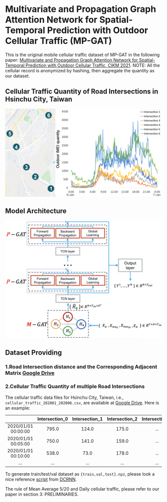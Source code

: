 # Multivariate and Propagation Graph Attention Network for Spatial-Temporal Prediction with Outdoor Cellular Traffic (MP-GAT)

This is the original mobile cellular traffic dataset of MP-GAT in the following paper: 
[Multivariate and Propagation Graph Attention Network for Spatial-Temporal Prediction with Outdoor Cellular Traffic, CIKM 2021](https://arxiv.org/.....).  NOTE: All the cellular record is anonymized by hashing, then aggregate the quantity as our dataset.

## Cellular Traffic Quantity of Road Intersections in Hsinchu City, Taiwan
![MP-GAT](./fig/Figure_1.png "Road Intersection")


## Model Architecture
![MP-GAT](./fig/Figure_2.png "Model Architecture")


## Dataset Providing

### 1.Road Intersection distance and the Corresponding Adjacent Matrix [Google Drive](https://drive.google.com/drive/folders/1Sa8BM-CDz903VmZUzJ0MqToCkMhQxGWO) 

### 2.Cellular Traffic Quantity of multiple Road Intersections 
The cellular traffic data files for Hsinchu City, Taiwan, i.e., `cellular_traffic_202001_202006.csv`, are available at [Google Drive](https://drive.google.com/drive/folders/1acsvaoTcU-znbqAsYUWCYK9hu6rLjghR).
Here is an example:

|                     | Intersection_0 | Intersection_1 | Intersection_2 | Intersection_n |
|:-------------------:|:--------------:|:--------------:|:--------------:|:--------------:|
| 2020/01/01 00:00:00 |   795.0        |   124.0        |   175.0        |    ...         |
| 2020/01/01 00:05:00 |   750.0        |   141.0        |   159.0        |    ...         |
| 2020/01/01 00:10:00 |   538.0        |   73.0         |   178.0        |    ...         |
|         ...         |    ...         |    ...         |    ...         |    ...         |

To generate train/test/val dataset as  `{train,val,test}.npz`, please look a nice reference [script](https://github.com/liyaguang/DCRNN/blob/master/scripts/generate_training_data.py) from [DCRNN](https://github.com/liyaguang/DCRNN).

The rule of Mean Average 5/20 and Daily cellular traffic, please refer to our paper in section 3: PRELIMINARIES.

